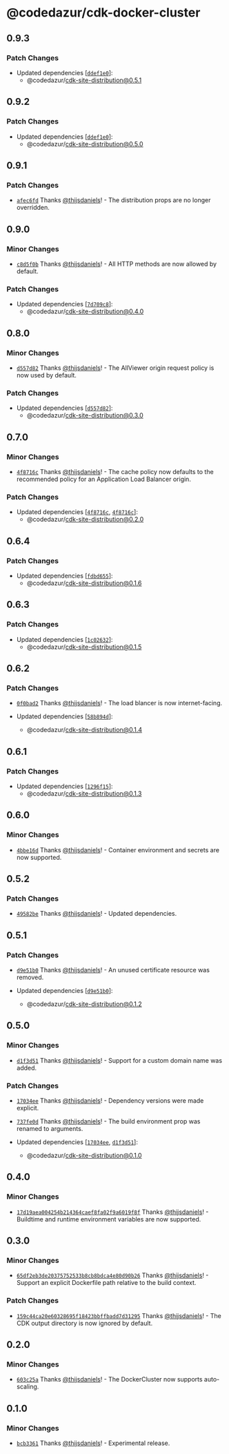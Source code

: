 # @codedazur/cdk-docker-cluster

## 0.9.3

### Patch Changes

- Updated dependencies [[`ddef1e0`](https://github.com/codedazur/toolkit/commit/386a7c9615180fe642ea240ce7a90086d9a4b744)]:
  - @codedazur/cdk-site-distribution@0.5.1

## 0.9.2

### Patch Changes

- Updated dependencies [[`ddef1e0`](https://github.com/codedazur/toolkit/commit/ddef1e023538d35ecf637a30e654f10ebb06d8d2)]:
  - @codedazur/cdk-site-distribution@0.5.0

## 0.9.1

### Patch Changes

- [`afec6fd`](https://github.com/codedazur/toolkit/commit/afec6fdb40cfbbb4dc118c2fa6caacf1345f7875) Thanks [@thijsdaniels](https://github.com/thijsdaniels)! - The distribution props are no longer overridden.

## 0.9.0

### Minor Changes

- [`c8d5f0b`](https://github.com/codedazur/toolkit/commit/c8d5f0b86cb3eb1677d51a4531e8bcc948f8ea4b) Thanks [@thijsdaniels](https://github.com/thijsdaniels)! - All HTTP methods are now allowed by default.

### Patch Changes

- Updated dependencies [[`7d709c8`](https://github.com/codedazur/toolkit/commit/7d709c8be6ea8b0573443e9cc138d7b909412a30)]:
  - @codedazur/cdk-site-distribution@0.4.0

## 0.8.0

### Minor Changes

- [`d557d82`](https://github.com/codedazur/toolkit/commit/d557d822ffe8e42b0907f1d4e1a2b243f3430674) Thanks [@thijsdaniels](https://github.com/thijsdaniels)! - The AllViewer origin request policy is now used by default.

### Patch Changes

- Updated dependencies [[`d557d82`](https://github.com/codedazur/toolkit/commit/d557d822ffe8e42b0907f1d4e1a2b243f3430674)]:
  - @codedazur/cdk-site-distribution@0.3.0

## 0.7.0

### Minor Changes

- [`4f8716c`](https://github.com/codedazur/toolkit/commit/4f8716c534265493e708ede8239bd47d38ff83a4) Thanks [@thijsdaniels](https://github.com/thijsdaniels)! - The cache policy now defaults to the recommended policy for an Application Load Balancer origin.

### Patch Changes

- Updated dependencies [[`4f8716c`](https://github.com/codedazur/toolkit/commit/4f8716c534265493e708ede8239bd47d38ff83a4), [`4f8716c`](https://github.com/codedazur/toolkit/commit/4f8716c534265493e708ede8239bd47d38ff83a4)]:
  - @codedazur/cdk-site-distribution@0.2.0

## 0.6.4

### Patch Changes

- Updated dependencies [[`fdbd655`](https://github.com/codedazur/toolkit/commit/fdbd65536edc88074817e9256f99f30a5e1c3680)]:
  - @codedazur/cdk-site-distribution@0.1.6

## 0.6.3

### Patch Changes

- Updated dependencies [[`1c02632`](https://github.com/codedazur/toolkit/commit/1c026324d77c3ebeb81f9722a41a88cf8947d2c0)]:
  - @codedazur/cdk-site-distribution@0.1.5

## 0.6.2

### Patch Changes

- [`0f0bad2`](https://github.com/codedazur/toolkit/commit/0f0bad20fec5c212979b24f1c67d7cbf5427c016) Thanks [@thijsdaniels](https://github.com/thijsdaniels)! - The load blancer is now internet-facing.

- Updated dependencies [[`58b894d`](https://github.com/codedazur/toolkit/commit/58b894d62bfd01f852233a95b75ffa538a5bc7f1)]:
  - @codedazur/cdk-site-distribution@0.1.4

## 0.6.1

### Patch Changes

- Updated dependencies [[`1296f15`](https://github.com/codedazur/toolkit/commit/1296f15e14e538c4a64f827435335251c547940e)]:
  - @codedazur/cdk-site-distribution@0.1.3

## 0.6.0

### Minor Changes

- [`4bbe16d`](https://github.com/codedazur/toolkit/commit/4bbe16ddf6880fa33649d70f45144e8c7d7c82de) Thanks [@thijsdaniels](https://github.com/thijsdaniels)! - Container environment and secrets are now supported.

## 0.5.2

### Patch Changes

- [`49582be`](https://github.com/codedazur/toolkit/commit/49582be94f1f39d57a359fb2ae69c303f0503871) Thanks [@thijsdaniels](https://github.com/thijsdaniels)! - Updated dependencies.

## 0.5.1

### Patch Changes

- [`d9e51b0`](https://github.com/codedazur/toolkit/commit/d9e51b0e2fb36d64c641ae341124b0fb2bd298df) Thanks [@thijsdaniels](https://github.com/thijsdaniels)! - An unused certificate resource was removed.

- Updated dependencies [[`d9e51b0`](https://github.com/codedazur/toolkit/commit/d9e51b0e2fb36d64c641ae341124b0fb2bd298df)]:
  - @codedazur/cdk-site-distribution@0.1.2

## 0.5.0

### Minor Changes

- [`d1f3d51`](https://github.com/codedazur/toolkit/commit/d1f3d512d31d659ffdc115147d9631057fe8d073) Thanks [@thijsdaniels](https://github.com/thijsdaniels)! - Support for a custom domain name was added.

### Patch Changes

- [`17034ee`](https://github.com/codedazur/toolkit/commit/17034ee5fcbc026fc779a12130572d515d2b8298) Thanks [@thijsdaniels](https://github.com/thijsdaniels)! - Dependency versions were made explicit.

- [`737fe0d`](https://github.com/codedazur/toolkit/commit/737fe0ddd4d353db1e005d2dab886a4a60bc02d8) Thanks [@thijsdaniels](https://github.com/thijsdaniels)! - The build environment prop was renamed to arguments.

- Updated dependencies [[`17034ee`](https://github.com/codedazur/toolkit/commit/17034ee5fcbc026fc779a12130572d515d2b8298), [`d1f3d51`](https://github.com/codedazur/toolkit/commit/d1f3d512d31d659ffdc115147d9631057fe8d073)]:
  - @codedazur/cdk-site-distribution@0.1.0

## 0.4.0

### Minor Changes

- [`17d19aea004254b214364caef8fa02f9a6019f8f`](https://github.com/codedazur/toolkit/commit/17d19aea004254b214364caef8fa02f9a6019f8f) Thanks [@thijsdaniels](https://github.com/thijsdaniels)! - Buildtime and runtime environment variables are now supported.

## 0.3.0

### Minor Changes

- [`65df2eb3de20375752533b8cb8bdca4e80d90b26`](https://github.com/codedazur/toolkit/commit/65df2eb3de20375752533b8cb8bdca4e80d90b26) Thanks [@thijsdaniels](https://github.com/thijsdaniels)! - Support an explicit Dockerfile path relative to the build context.

### Patch Changes

- [`159c44ca20e60328695f18423bbffbadd7d31295`](https://github.com/codedazur/toolkit/commit/159c44ca20e60328695f18423bbffbadd7d31295) Thanks [@thijsdaniels](https://github.com/thijsdaniels)! - The CDK output directory is now ignored by default.

## 0.2.0

### Minor Changes

- [`603c25a`](https://github.com/codedazur/toolkit/commit/603c25a4e1920c0ac50c83742c1384f7cca5653b) Thanks [@thijsdaniels](https://github.com/thijsdaniels)! - The DockerCluster now supports auto-scaling.

## 0.1.0

### Minor Changes

- [`bcb3361`](https://github.com/codedazur/toolkit/commit/bcb33613b40edcfb0097d961fa16511035c18b83) Thanks [@thijsdaniels](https://github.com/thijsdaniels)! - Experimental release.
